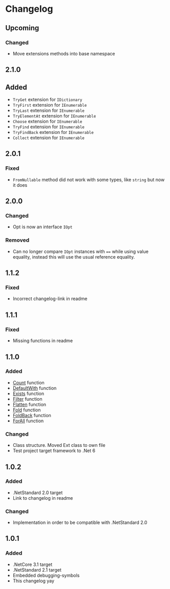 ﻿# Changelog
## Upcoming
### Changed
- Move extensions methods into base namespace
## 2.1.0
## Added
- `TryGet` extension for `IDictionary`
- `TryFirst` extension for `IEnumerable`
- `TryLast` extension for `IEnumerable`
- `TryElementAt` extension for `IEnumerable`
- `Choose` extension for `IEnumerable`
- `TryFind` extension for `IEnumerable`
- `TryFindBack` extension for `IEnumerable`
- `Collect` extension for `IEnumerable`
## 2.0.1
### Fixed
- `FromNullable` method did not work with some types, like `string` but now it  does
## 2.0.0
### Changed
- Opt is now an interface `IOpt`
### Removed
- Can no longer compare `IOpt` instances with `==` while using value equality, 
instead this will use the usual reference equality.
## 1.1.2
### Fixed
- Incorrect changelog-link in readme
## 1.1.1
### Fixed
- Missing functions in readme
## 1.1.0
### Added
- [Count](https://fsharp.github.io/fsharp-core-docs/reference/fsharp-core-optionmodule.html#count) function
- [DefaultWith](https://fsharp.github.io/fsharp-core-docs/reference/fsharp-core-optionmodule.html#defaultWith) function
- [Exists](https://fsharp.github.io/fsharp-core-docs/reference/fsharp-core-optionmodule.html#exists) function
- [Filter](https://fsharp.github.io/fsharp-core-docs/reference/fsharp-core-optionmodule.html#filter) function
- [Flatten](https://fsharp.github.io/fsharp-core-docs/reference/fsharp-core-optionmodule.html#flatten) function
- [Fold](https://fsharp.github.io/fsharp-core-docs/reference/fsharp-core-optionmodule.html#fold) function
- [FoldBack](https://fsharp.github.io/fsharp-core-docs/reference/fsharp-core-optionmodule.html#foldBack) function
- [ForAll](https://fsharp.github.io/fsharp-core-docs/reference/fsharp-core-optionmodule.html#forall) function
### Changed
- Class structure. Moved Ext class to own file
- Test project target framework to .Net 6
## 1.0.2
### Added
- .NetStandard 2.0 target
- Link to changelog in readme
### Changed
- Implementation in order to be compatible with .NetStandard 2.0
## 1.0.1
### Added
- .NetCore 3.1 target
- .NetStandard 2.1 target
- Embedded debugging-symbols
- This changelog yay